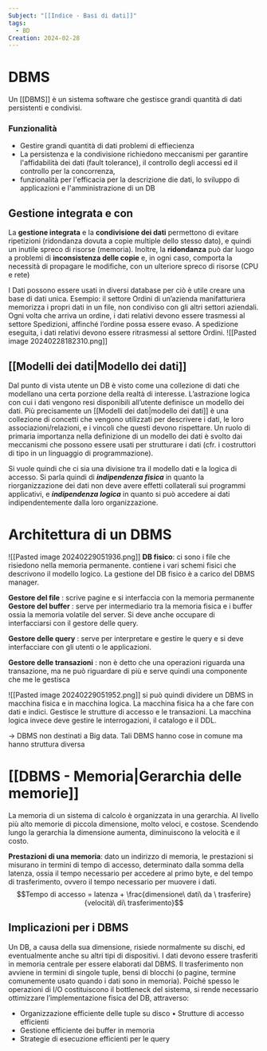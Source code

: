 ```yaml
---
Subject: "[[Indice - Basi di dati]]"
tags:
  - BD
Creation: 2024-02-28
---
```

# DBMS
Un [[DBMS]] è un sistema software che gestisce grandi quantità di dati persistenti e condivisi.

### Funzionalità
- Gestire grandi quantità di dati problemi di effiecienza
- La persistenza e la condivisione richiedono meccanismi per garantire l'affidabilità dei dati (fault tolerance), il controllo degli accessi ed il controllo per la concorrenza,
- funzionalità per l'efficacia per la descrizione die dati, lo sviluppo di applicazioni e l'amministrazione di un DB

## Gestione integrata e con
La **gestione integrata** e la **condivisione dei dati** permettono di evitare ripetizioni (ridondanza dovuta a copie multiple dello stesso dato), e quindi un inutile spreco di risorse (memoria).
Inoltre, la **ridondanza** può dar luogo a problemi di **inconsistenza delle copie** e, in ogni caso, comporta la necessità di propagare le modifiche, con un ulteriore spreco di risorse (CPU e rete)

I Dati possono essere usati in diversi database per ciò è utile creare una base di dati unica.
	Esempio: il settore Ordini di un’azienda manifatturiera memorizza i propri dati in un file, non condiviso con gli altri settori aziendali. 
	Ogni volta che arriva un ordine, i dati relativi devono essere trasmessi al settore Spedizioni, affinché l’ordine possa essere evaso. 
	A spedizione eseguita, i dati relativi devono essere ritrasmessi al settore Ordini.
	![[Pasted image 20240228182310.png]]

## [[Modelli dei dati|Modello dei dati]]

Dal punto di vista utente un DB è visto come una collezione di dati che modellano una certa porzione della realtà di interesse.
L’astrazione logica con cui i dati vengono resi disponibili all’utente definisce un modello dei dati.
Più precisamente un [[Modelli dei dati|modello dei dati]] è una collezione di concetti che vengono utilizzati per descrivere i dati, le loro associazioni/relazioni, e i vincoli che questi devono rispettare.
Un ruolo di primaria importanza nella definizione di un modello dei dati è svolto dai meccanismi che possono essere usati per strutturare i dati (cfr. i costruttori di tipo in un linguaggio di programmazione).

Si vuole quindi che ci sia una divisione tra il modello dati e la logica di accesso.
Si parla quindi di ***indipendenza fisica*** in quanto la riorganizzazione dei dati non deve avere effetti collaterali sui programmi applicativi, e ***indipendenza logica*** in quanto si può accedere ai dati indipendentemente dalla loro organizzazione.

# Architettura di un DBMS
![[Pasted image 20240229051936.png]]
__DB fisico__: ci sono i file che risiedono nella memoria permanente. contiene i vari schemi fisici che descrivono il modello logico. La gestione del DB fisico è a carico del DBMS manager.

__Gestore del file__ : scrive pagine e si interfaccia con la memoria permanente
__Gestore del buffer__ : serve per intermediario tra la memoria fisica e i buffer ossia la memoria volatile del server. 
Si deve anche occupare di interfacciarsi con il gestore delle query.

**Gestore delle query** : serve per interpretare e gestire le query e si deve interfacciare con gli utenti o le applicazioni.

**Gestore delle transazioni** : non è detto che una operazioni riguarda una transazione, ma ne può riguardare di più e serve quindi una componente che me le gestisca

![[Pasted image 20240229051952.png]]
si può quindi dividere un DBMS in macchina fisica e in macchina logica.
La macchina fisica ha a che fare con dati e indici. Gestisce le strutture di accesso e le transazioni. 
La macchina logica invece deve gestire le interrogazioni, il catalogo e il DDL.

-> DBMS non destinati a Big data. Tali DBMS hanno cose in comune ma hanno struttura diversa
# [[DBMS - Memoria|Gerarchia delle memorie]]
La memoria di un sistema di calcolo è organizzata in una gerarchia. 
Al livello più alto memorie di piccola dimensione, molto veloci, e costose.
Scendendo lungo la gerarchia la dimensione aumenta, diminuiscono la velocità e il costo. 

**Prestazioni di una memoria**: dato un indirizzo di memoria, le prestazioni si misurano in termini di tempo di accesso, determinato dalla somma della latenza, ossia il tempo necessario per accedere al primo byte, e del tempo di trasferimento, ovvero il tempo necessario per muovere i dati.
$$Tempo di accesso = latenza + \frac{dimensione\ dati\ da \ trasferire}{velocità\ di\ trasferimento}$$


## Implicazioni per i DBMS

Un DB, a causa della sua dimensione, risiede normalmente su dischi, ed eventualmente anche su altri tipi di dispositivi.
I dati devono essere trasferiti in memoria centrale per essere elaborati dal DBMS.
Il trasferimento non avviene in termini di singole tuple, bensì di blocchi (o pagine, termine comunemente usato quando i dati sono in memoria).
Poiché spesso le operazioni di I/O costituiscono il bottleneck del sistema, si rende necessario ottimizzare l’implementazione fisica del DB, attraverso:
- Organizzazione efficiente delle tuple su disco • Strutture di accesso efficienti
- Gestione efficiente dei buffer in memoria 
- Strategie di esecuzione efficienti per le query